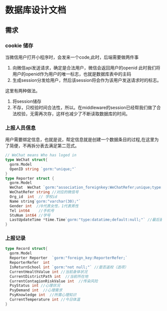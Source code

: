 # 数据库设计文档

## 需求

### cookie 储存

当微信用户打开小程序时，会发来一个code,此时，后端需要做两件事

1. 向微信api发送请求，确定是合法用户，微信会返回用户的openid  此时我们将用户的openid作为用户的唯一标志，也就是数据库表中的主码
2. 生成session分发给用户，然后该session将会作为该用户发送请求时的标志。

这里有两种做法。

1. 将session储存
2. 不存，只校验时间合法性，所以。在middleware的session已经帮我们做了合法校验，无需再次存，这样也减少了不断读取数据库的时间。

### 上报人员信息

用户需要绑定信息，也就是说，帮定信息就是创建一个数据条目的过程,在这里为了简便，不再拆分表去满足第二范式。

``` go
// WeChat means Who has loged in  
type WeChat struct{
  gorm.Model
  OpenID string `gorm:"unique;"`
}
type Reporter struct {
  gorm.Model
  WeChat  WeChat `gorm:"association_foreignkey:WeChatRefer;unique;type:varchar(200)"`
  WeChatRefer string //对应的微信号
  Org_id  int  // 学校id
  Name string`gorm:"varchar(30);"`
  Gender int  //0代表女性，1代表男性
  Tel int64    //手机号
  StuNum int64 //学号
  LastUpdateTime *time.Time`gorm:"type:datatime;default:null;"` //最后更新时间
}

```

### 上报记录

``` go
type Record struct{
  gorm.Model
  Reporter Reporter  `gorm:"foreign_key:ReporterRefer;`
  ReporterRefer  int
  IsReturnSchool int `gorm:"not null;"` //是否返校（选项）
  CurrentHealthValue int //当前身体状况
  CurrentDistrictPath int  //当前所在地
  CurrentContagionRiskValue int  //传染风险
  PsyStatus int //心理状况
  PsyDemand int  //心理需求
  PsyKnowledge int  //所需心理知识
  CurrentTemperature int //今日体温
}
```

